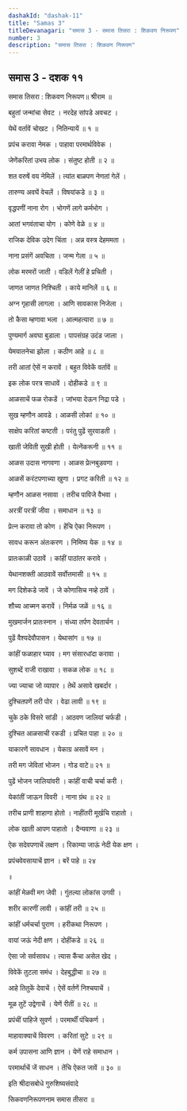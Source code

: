 ```yaml
---
dashakId: "dashak-11"
title: "Samas 3"
titleDevanagari: "समास 3 - समास तिसरा : शिकवण निरूपण"
number: 3
description: "समास तिसरा : शिकवण निरूपण"
---
```


## समास 3 - दशक ११

समास तिसरा : शिकवण निरूपण॥ श्रीराम ॥

बहुतां जन्मांचा सेवट । नरदेह सांपडे अवचट ।

येथें वर्तावें चोखट । नितिन्यायें ॥ १ ॥

प्रपंच करावा नेमक । पाहावा परमार्थविवेक ।

जेणेंकरितां उभय लोक । संतुष्ट होती ॥ २ ॥

शत वरुषें वय नेमिलें । त्यांत बाळपण नेणतां गेलें ।

तारुण्य अवघें वेचलें । विषयांकडे ॥ ३ ॥

वृद्धपणीं नाना रोग । भोगणें लागे कर्मभोग ।

आतां भगवंताचा योग । कोणे वेळे ॥ ४ ॥

राजिक देविक उदेग चिंता । अन्न वस्त्र देहममता ।

नाना प्रसंगें अवचिता । जन्म गेला ॥ ५ ॥

लोक मरमरों जाती । वडिलें गेलीं हे प्रचिती ।

जाणत जाणत निश्चिती । काये मानिलें ॥ ६ ॥

अग्न गृहासी लागला । आणि सावकास निजेला ।

तो कैसा म्हणावा भला । आत्महत्यारा ॥ ७ ॥

पुण्यमार्ग अवघा बुडाला । पापसंग्रह उदंड जाला ।

येमयातनेचा झोला । कठीण आहे ॥ ८ ॥

तरी आतां ऐसें न करावें । बहुत विवेकें वर्तावें ॥

इक लोक परत्र साधावें । दोहीकडे ॥ ९ ॥

आळसाचें फळ रोकडें । जांभया देऊन निद्रा पडे ।

सुख म्हणौन आवडे । आळसी लोकां ॥ १० ॥

साक्षेप करितां कष्टती । परंतु पुढें सुरवाडती ।

खाती जेविती सुखी होती । येत्नेंकरूनी ॥ ११ ॥

आळस उदास नागवणा । आळस प्रेत्नबुडवणा ।

आळसें करंटपणाच्या खुणा । प्रगट करिती ॥ १२ ॥

म्हणौन आळस नसावा । तरीच पाविजे वैभवा ।

अरत्रीं परत्रीं जीवा । समाधान ॥ १३ ॥

प्रेत्न करावा तो कोण । हेंचि ऐका निरूपण ।

सावध करून अंतःकरण । निमिष्य येक ॥ १४ ॥

प्रातःकाळी उठावें । कांहीं पाठांतर करावे ।

येथानशक्ती आठवावें सर्वोत्तमासी ॥ १५ ॥

मग दिशेकडे जावें । जे कोणासिच नव्हे ठावें ।

शौच्य आच्मन करावें । निर्मळ जळें ॥ १६ ॥

मुखमार्जन प्रातःस्नान । संध्या तर्पण देवतार्चन ।

पुढें वैश्यदेवौपासन । येथासांग ॥ १७ ॥

कांहीं फळाहार घ्याव । मग संसारधांदा करावा ।

सुशब्दें राजी राखावा । सकळ लोक ॥ १८ ॥

ज्या ज्याचा जो व्यापार । तेथें असावे खबर्दार ।

दुश्चितपणें तरी पोर । वेढा लावी ॥ १९ ॥

चुके ठके विसरे सांडी । आठवण जालियां चर्फडी ।

दुश्चित आळसाची रकडी । प्रचित पाहा ॥ २० ॥

याकारणें सावधान । येकाग्र असावें मन ।

तरी मग जेवितां भोजन । गोड वाटे॥ २१ ॥

पुढें भोजन जालियांवरी । कांहीं वाची चर्चा करी ।

येकांतीं जाऊन विवरी । नाना ग्रंथ ॥ २२ ॥

तरीच प्राणी शाहाणा होतो । नाहींतरी मूर्खचि राहातो ।

लोक खाती आपण पाहातो । दैन्यवाणा ॥ २३ ॥

ऐक सदेवपणाचें लक्षण । रिकाम्या जाऊं नेदी येक क्षण ।

प्रपंचवेवसायाचें ज्ञान । बरें पाहे ॥ २४

॥

कांहीं मेळवी मग जेवी । गुंतल्या लोकांस उगवी ।

शरीर कारणीं लावी । कांहीं तरी ॥ २५ ॥

कांहीं धर्मचर्चा पुराण । हरीकथा निरूपण ।

वायां जऊं नेदी क्षण । दोहींकडे ॥ २६ ॥

ऐसा जो सर्वसावध । त्यास कैंचा असेल खेद ।

विवेकें तुटला समंध । देहबुद्धीचा ॥ २७ ॥

आहे तितुकें देवाचें । ऐसें वर्तणें निश्चयाचें ।

मूळ तुटें उद्वेगाचें । येणें रीतीं ॥ २८ ॥

प्रपंचीं पाहिजे सुवर्ण । परमार्थीं पंचिकर्ण ।

माहावाक्याचें विवरण । करितां सुटे ॥ २९ ॥

कर्म उपासना आणि ज्ञान । येणें राहे समाधान ।

परमार्थाचें जें साधन । तेंचि ऐकत जावें ॥ ३० ॥

इति श्रीदासबोधे गुरुशिष्यसंवादे

सिकवणनिरूपणनाम समास तीसरा ॥
